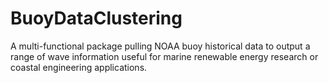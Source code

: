 # BuoyDataClustering
 A multi-functional package pulling NOAA buoy historical data to output a range of wave information useful for marine renewable energy research or coastal engineering applications.

